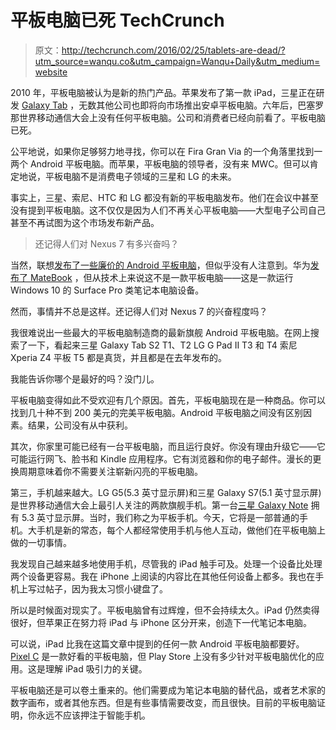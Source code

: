 # 平板电脑已死 TechCrunch

> 原文：<http://techcrunch.com/2016/02/25/tablets-are-dead/?utm_source=wanqu.co&utm_campaign=Wanqu+Daily&utm_medium=website>

2010 年，平板电脑被认为是新的热门产品。苹果发布了第一款 iPad，三星正在研发 [Galaxy Tab](https://en.wikipedia.org/wiki/Samsung_Galaxy_Tab_series) ，无数其他公司也即将向市场推出安卓平板电脑。六年后，巴塞罗那世界移动通信大会上没有任何平板电脑。公司和消费者已经向前看了。平板电脑已死。

公平地说，如果你足够努力地寻找，你可以在 Fira Gran Via 的一个角落里找到一两个 Android 平板电脑。而苹果，平板电脑的领导者，没有来 MWC。但可以肯定地说，平板电脑不是消费电子领域的三星和 LG 的未来。

事实上，三星、索尼、HTC 和 LG 都没有新的平板电脑发布。他们在会议中甚至没有提到平板电脑。这不仅仅是因为人们不再关心平板电脑——大型电子公司自己甚至不再试图为这个市场发布新产品。

> 还记得人们对 Nexus 7 有多兴奋吗？

当然，联想[发布了一些廉价的 Android 平板电脑](http://www.engadget.com/2016/02/21/lenovo-tab3-android-for-work/)，但似乎没有人注意到。华为[发布了 MateBook](https://beta.techcrunch.com/2016/02/21/huawei-launches-the-699-matebook-windows-10-tablet-with-keyboard-case-and-stylus/) ，但从技术上来说这不是一款平板电脑——这是一款运行 Windows 10 的 Surface Pro 类笔记本电脑设备。

然而，事情并不总是这样。还记得人们对 Nexus 7 的兴奋程度吗？

我很难说出一些最大的平板电脑制造商的最新旗舰 Android 平板电脑。在网上搜索了一下，看起来三星 Galaxy Tab S2 T1、T2 LG G Pad II T3 和 T4 索尼 Xperia Z4 平板 T5 都是真货，并且都是在去年发布的。

我能告诉你哪个是最好的吗？没门儿。

平板电脑变得如此不受欢迎有几个原因。首先，平板电脑现在是一种商品。你可以找到几十种不到 200 美元的完美平板电脑。Android 平板电脑之间没有区别因素。结果，公司没有从中获利。

其次，你家里可能已经有一台平板电脑，而且运行良好。你没有理由升级它——它可能运行网飞、脸书和 Kindle 应用程序。它有浏览器和你的电子邮件。漫长的更换周期意味着你不需要关注崭新闪亮的平板电脑。

第三，手机越来越大。LG G5(5.3 英寸显示屏)和三星 Galaxy S7(5.1 英寸显示屏)是世界移动通信大会上最引人关注的两款旗舰手机。第一台[三星 Galaxy Note](https://en.wikipedia.org/wiki/Samsung_Galaxy_Note_series#Galaxy_Note) 拥有 5.3 英寸显示屏。当时，我们称之为平板手机。今天，它将是一部普通的手机。大手机是新的常态，每个人都经常使用手机与他人互动，做他们在平板电脑上做的一切事情。

我发现自己越来越多地使用手机，尽管我的 iPad 触手可及。处理一个设备比处理两个设备更容易。我在 iPhone 上阅读的内容比在其他任何设备上都多。我也在手机上写过帖子，因为我太习惯小键盘了。

所以是时候面对现实了。平板电脑曾有过辉煌，但不会持续太久。iPad 仍然卖得很好，但苹果正在努力将 iPad 与 iPhone 区分开来，创造下一代笔记本电脑。

可以说，iPad 比我在这篇文章中提到的任何一款 Android 平板电脑都要好。 [Pixel C](https://beta.techcrunch.com/2015/12/08/review-googles-high-end-pixel-c-tablet/) 是一款好看的平板电脑，但 Play Store 上没有多少针对平板电脑优化的应用。这是理解 iPad 吸引力的关键。

平板电脑还是可以卷土重来的。他们需要成为笔记本电脑的替代品，或者艺术家的数字画布，或者其他东西。但是有些事情需要改变，而且很快。目前的平板电脑证明，你永远不应该押注于智能手机。